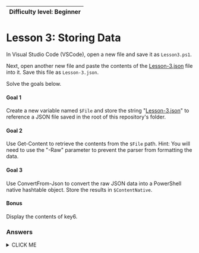 | Difficulty level: Beginner |
| --- |

# Lesson 3: Storing Data

In Visual Studio Code (VSCode), open a new file and save it as `Lesson3.ps1`.

Next, open another new file and paste the contents of the [Lesson-3.json](Lesson-3.json) file into it. Save this file as `Lesson-3.json`.

Solve the goals below.

#### Goal 1
Create a new variable named `$File` and store the string "[Lesson-3.json](Lesson-3.json)" to reference a JSON file saved in the root of this repository's folder.

#### Goal 2
Use Get-Content to retrieve the contents from the `$File` path. Hint: You will need to use the "-Raw" parameter to prevent the parser from formatting the data.

#### Goal 3
Use ConvertFrom-Json to convert the raw JSON data into a PowerShell native hashtable object. Store the results in `$ContentNative`.

#### Bonus
Display the contents of key6.

### Answers
<details><summary>CLICK ME</summary>

#### Goal 1
```
$File = 'Lesson-3.json'
```

#### Goal 2
```
$Content = Get-Content -Raw -Path $File
```

#### Goal 3
```
$ContentNative = ConvertFrom-Json -InputObject $Content
```

#### Bonus
```
Write-Output $ContentNative.key6
```

</details>